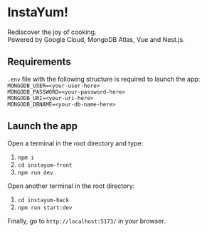 # InstaYum!
Rediscover the joy of cooking.  
Powered by Google Cloud, MongoDB Atlas, Vue and Nest.js.

## Requirements
`.env` file with the following structure is required to launch the app:  
`MONGODB_USER=<your-user-here>`  
`MONGODB_PASSWORD=<your-password-here>`  
`MONGODB_URI=<your-uri-here>`  
`MONGODB_DBNAME=<your-db-name-here>`  

## Launch the app
Open a terminal in the root directory and type:
1. `npm i`
2. `cd instayum-front`  
3. `npm run dev`  

Open another terminal in the root directory:  
1. `cd instayum-back`  
2. `npm run start:dev`  

Finally, go to `http://localhost:5173/` in your browser.
